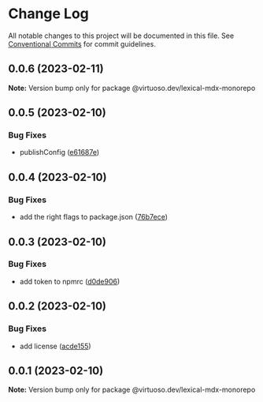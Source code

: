 # Change Log

All notable changes to this project will be documented in this file.
See [Conventional Commits](https://conventionalcommits.org) for commit guidelines.

## 0.0.6 (2023-02-11)

**Note:** Version bump only for package @virtuoso.dev/lexical-mdx-monorepo

## 0.0.5 (2023-02-10)

### Bug Fixes

- publishConfig ([e61687e](https://github.com/virtuoso-dev/lexical-mdx/commit/e61687e1c74463513ef5a1146c25c9c28a1bb944))

## 0.0.4 (2023-02-10)

### Bug Fixes

- add the right flags to package.json ([76b7ece](https://github.com/virtuoso-dev/lexical-mdx/commit/76b7ece5cd8ee360e0a9312e0d947de900f580b9))

## 0.0.3 (2023-02-10)

### Bug Fixes

- add token to npmrc ([d0de906](https://github.com/virtuoso-dev/lexical-mdx/commit/d0de906216842c7de1b59160940f220df2377fd1))

## 0.0.2 (2023-02-10)

### Bug Fixes

- add license ([acde155](https://github.com/virtuoso-dev/lexical-mdx/commit/acde155a6a60cf55d9dd54839e597b8823b672c2))

## 0.0.1 (2023-02-10)

**Note:** Version bump only for package @virtuoso.dev/lexical-mdx-monorepo
